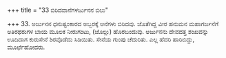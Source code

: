 +++
title = "33 ಬಿರಿದವಾನೆಗಳರ್ಜುನನ ಬಿಲು"

+++
33. ಅರ್ಜುನನ ಧನುಷ್ಟಂಕಾರದ ಅಬ್ಬರಕ್ಕೆ ಆನೆಗಳು ಬಿರಿದವು. ಜೊತೆಗಿದ್ದ ವೀರ ಹನುಮನ ಮಹಾಗರ್ಜನೆಗೆ ಅತಿರಥರುಗಳ ಬಾಯ ಮೂಲಕ ನೀರುಗಂಟು, (ಜೊಲ್ಲು) ಹೊರಬಂದುವು. ಅರ್ಜುನನು ದೇವದತ್ತ ಶಂಖವನ್ನು ಊದಿದಾಗ ಕುರುಸೇನೆ ಶಿರವೊಡೆದು ಸಿಡಿಯಿತು. ಸೇನೆಯ ಗುಂಪು ಚೆದುರಿತು. ಎಲ್ಲ ಹೆದರಿ ಹಾರಿಬಿದ್ದು, ಮೂರ್ಛೆಹೋದರು.
